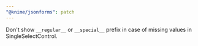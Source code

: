 ```yaml
---
"@knime/jsonforms": patch
---
```


Don't show `__regular__` or `__special__` prefix in case of missing values in SingleSelectControl.

